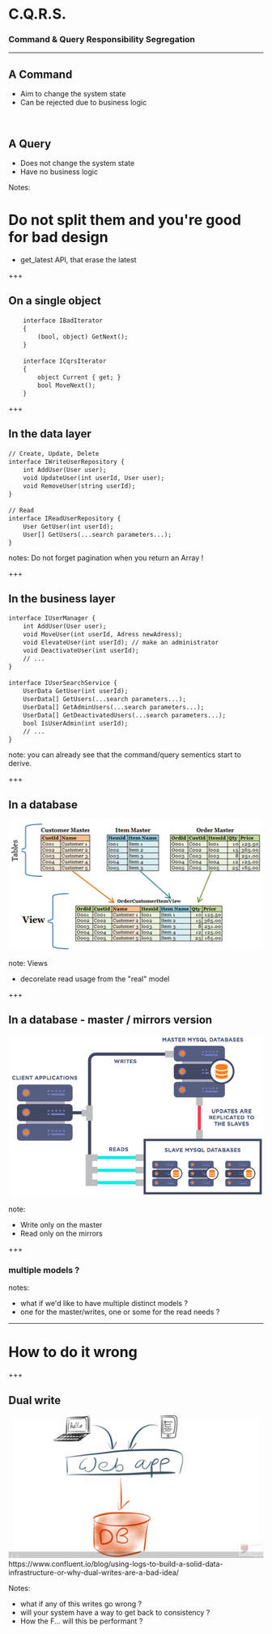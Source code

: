 # C.Q.R.S.
### Command & Query Responsibility Segregation

---
## A Command
- Aim to change the system state
- Can be rejected due to business logic

</br>

## A Query
- Does not change the system state
- Have no business logic

Notes:
# Do not split them and you're good for bad design
 * get_latest API, that erase the latest 

+++
## On a single object
```
    interface IBadIterator
    {
        (bool, object) GetNext();
    }

    interface ICqrsIterator
    {
        object Current { get; }
        bool MoveNext();
    }
```

+++
## In the data layer
```
// Create, Update, Delete
interface IWriteUserRepository {
    int AddUser(User user);
    void UpdateUser(int userId, User user);
    void RemoveUser(string userId);
}

// Read
interface IReadUserRepository {
    User GetUser(int userId);
    User[] GetUsers(...search parameters...);
}
```

notes:
Do not forget pagination when you return an Array !

+++
## In the business layer
```
interface IUserManager {
    int AddUser(User user);
    void MoveUser(int userId, Adress newAdress);
    void ElevateUser(int userId); // make an administrator
    void DeactivateUser(int userId);
    // ...
}

interface IUserSearchService {
    UserData GetUser(int userId);
    UserData[] GetUsers(...search parameters...);
    UserData[] GetAdminUsers(...search parameters...);
    UserData[] GetDeactivatedUsers(...search parameters...);
    bool IsUserAdmin(int userId);
    // ...
}
```

note: 
you can already see that the command/query sementics start to derive.

+++
## In a database

<img src="../_assets/views.gif"/>

note:
Views
- decorelate read usage from the "real" model

+++
## In a database - master / mirrors version

<img src="../_assets/7090390-screen-shot-2017-11-01-at-121854-pm.png" width="600em"/>

note:
- Write only on the master
- Read only on the mirrors

+++
### multiple models ?

notes:
- what if we'd like to have multiple distinct models ? 
- one for the master/writes, one or some for the read needs ?

-----
# How to do it wrong

+++
## Dual write

<img src="../_assets/dual_writes.gif" width="700em"/>

<div class="footer">
https://www.confluent.io/blog/using-logs-to-build-a-solid-data-infrastructure-or-why-dual-writes-are-a-bad-idea/
</div>

Notes:
- what if any of this writes go wrong ?
- will your system have a way to get back to consistency ?
- How the F... will this be performant ?